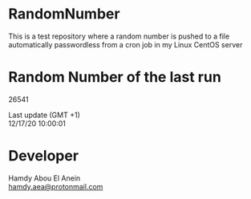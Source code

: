 # RandomNumber    
This is a test repository where a random number is pushed to a file automatically passwordless from a cron job in my Linux CentOS server    
# Random Number of the last run   
26541
      
Last update (GMT +1)    
12/17/20 10:00:01
# Developer    
Hamdy Abou El Anein   
hamdy.aea@protonmail.com
